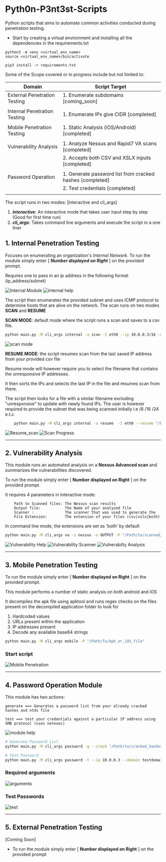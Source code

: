 # Pyth0n-P3nt3st-Scripts

Python scripts that aims to automate common activities conducted during penetration testing.
- Start by creating a virtual environment and installing all the dependencies in the requirements.txt
```shell
python3 -m venv <virtual_env_name>
source <virtual_env_name>/bin/activate

pip3 install -r requirements.txt

```
  
Some of the Scope covered or in progress include but not limited to:

| Domain                       | Script Target                                                      |
|------------------------------|--------------------------------------------------------------------|
| External Penetration Testing | 1. Enumerate subdomains                           [coming_soon]    |
|                              |                                                                    |
| Internal Penetration Testing | 1. Enumerate IPs give CIDR                        [completed]      |
|                              |                                                                    |
| Mobile Penetration Testing   | 1. Static Analysis (iOS/Android)                  [completed]      |
|                              |                                                                    |
| Vulnerability Analysis       | 1. Analyze Nessus and Rapid7 VA scans             [completed]      |
|                              | 2. Accepts both CSV and XSLX inputs               [completed]      |
|                              |                                                                    |
| Password Operation           | 1. Generate password list from cracked hashes     [completed]      |
|                              | 2. Test credentials                               [completed]      |
|                              |                                                                    |

The script runs in two modes: [interactive and cli_args]
 1. ***interactive***: An interactive mode that takes user input step by step (Good for first time run)
 2. ***cli_args***:    Takes command line arguments and execute the script in a one liner

## 1. Internal Penetration Testing

Focuses on enumerating an organization's _Internal Network_.
To run the module simply enter [ **_Number displayed on Right_** ] on the provided prompt.

Requires one to pass in an ip address in the following format (ip_address/subnet)

  ![Internal Module](images/internal.png)
  ![internal help](images/internal-2.png)
  
The script then enumerates the provided subnet and uses ICMP protocol to determine hosts that are alive on the network.
The scan runs on two modes **SCAN** and **RESUME**

**SCAN MODE**: default mode where the script runs a scan and saves to a csv file.
```sh
python main.py -M cli_args internal -a scan -I eth0 --ip 10.0.0.3/16 -o Output_file
```
![scan mode](images/internal_scan.png)

**RESUME MODE**: the script resumes scan from the last saved IP address from your provided csv file


Resume mode will however require you to select the filename that contains the unresponsive IP addresses.

It then sorts the IPs and selects the last IP in the file and resumes scan from there.

The script then looks for a file with a similar filename excluding "unresponsive" to update with newly found IPs.
The user is however required to provide the subnet that was being scanned initially i.e /8 /16 /24 e.t.c

```sh
    python main.py -M cli_args internal -a resume  -I eth0 --resume "/Path/to/unresponsive-file" --mask 16

```
![Resume_scan](images/internal_resume.png)
![Scan Progress](images/scan_progress.png)

***

## 2. Vulnerability Analysis

This module runs an automated analysis on a **Nessus Advanced scan** and summarizes the vulnerabilities discovered.

To run the module simply enter [ **Number displayed on Right** ] on the provided prompt.

It requires 4 parameters in interactive mode:

```text
    Path to Scanned files: The Nessus scan results 
    Output file:           The Name of your analyzed file
    Scanner :              The scanner that was used to generate the 
    File Extension:        The extension of your files (csv|xslx|both)

```
In command line mode, the extensions are set as 'both' by default
```sh
python main.py -M cli_args va -s nessus -o OUTPUT -P "/Path/to/scanned/files" 
```
![Vulnerability Help](images/va_help.png)
![Vulnerability Scanner](images/va_scanner_filetype.png)
![Vulnerabilty Analysis](images/va.png)

---

## 3. Mobile Penetration Testing


To run the module simply enter [ **Number displayed on Right** ] on the provided prompt.

This module performs a number of static analysis on both android and iOS 

It decompiles the apk file using apktool and runs regex checks on the files present on the decompiled application folder to look for
1. Hardcoded values
2. URLs present within the application
3. IP addresses present
4. Decode any available base64 strings
```sh
python main.py -M cli_args mobile -P "/Path/To/Apk_or_iOS_file"
```

### Start script

![Mobile Penetration](images/mobile-start.png)

***

## 4. Password Operation Module

This module has two actions:

    generate ==> Generates a password list from your already cracked hashes and ntds file

    test ==> test your credentials against a particular IP address using SMB protocol (uses netexec)

![module help](images/password1.png)

```sh
# Generate Password List
python main.py -M cli_args password -g --crack "/Path/to/cracked_hashes" --output my_password_list --dump "Path/to/dumps.ntds"

# Test Password
python main.py -M cli_args password -t --ip 10.0.0.3 --domain testdomain.co --pass_file my_password_list

```

### Required arguments

![arguments](images/password-02.png)

### Test Passwords

![test](images/test-pass.png)

*** 

## 5. External Penetration Testing

[Coming Soon]

- To run the module simply enter [ **Number displayed on Right** ] on the provided prompt


